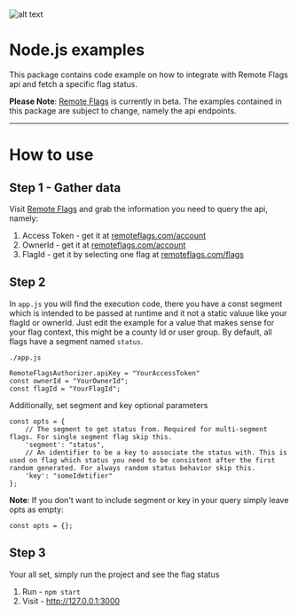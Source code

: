 <br/>

![alt text](https://s3.eu-west-1.amazonaws.com/www.remoteflags.com/Header.png)
# Node.js examples

This package contains code example on how to integrate with Remote Flags api and fetch a specific flag status.

**Please Note**: [Remote Flags](remoteflags.com) is currently in beta. The examples contained in this package are subject to change, namely the api endpoints. 

---
# How to use
## Step 1 - Gather data
Visit [Remote Flags](remoteflags.com) and grab the information you need to query the api, namely:

1. Access Token - get it at [remoteflags.com/account](www.remoteflags.com/account)
2. OwnerId - get it at [remoteflags.com/account]((www.remoteflags.com/account))
3. FlagId - get it by selecting one flag at [remoteflags.com/flags]((www.remoteflags.com/flags))

## Step 2
In ```app.js``` you will find the execution code, there you have a const segment which is intended to be passed at runtime and it not a static valuue like your flagId or ownerId.
Just edit the example for a value that makes sense for your flag context, this might be a county Id or user group. By default, all flags have a segment named ```status```.

```./app.js```
```
RemoteFlagsAuthorizer.apiKey = "YourAccessToken"
const ownerId = "YourOwnerId";
const flagId = "YourFlagId";
```

Additionally, set segment and key optional parameters
```
const opts = {
    // The segment to get status from. Required for multi-segment flags. For single segment flag skip this.
    'segment': "status", 
    // An identifier to be a key to associate the status with. This is used on flag which status you need to be consistent after the first random generated. For always random status behavior skip this.
    'key': "someIdetifier" 
};
```

**Note**: If you don't want to include segment or key in your query simply leave opts as empty:
```
const opts = {};
```

## Step 3
Your all set, simply run the project and see the flag status 

1. Run - ```npm start```
2. Visit - http://127.0.0.1:3000 
